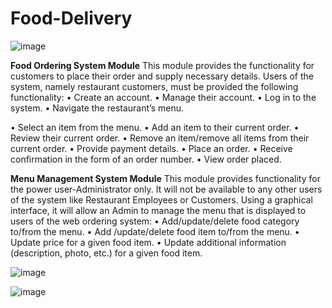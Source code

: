 # Food-Delivery
![image](https://user-images.githubusercontent.com/69872931/179301513-c2a9f7fd-0929-4b5a-ab50-6b0dba2e872c.png)

**Food Ordering System Module**
This module provides the functionality for customers to place their order and supply necessary details. Users of the system, namely restaurant customers, must be provided the following functionality:
•	Create an account.
•	Manage their account.
•	Log in to the system.
•	Navigate the restaurant’s menu.
 
•	Select an item from the menu.
•	Add an item to their current order.
•	Review their current order.
•	Remove an item/remove all items from their current order.
•	Provide payment details.
•	Place an order.
•	Receive confirmation in the form of an order number.
•	View order placed.

**Menu Management System Module**
This module provides functionality for the power user-Administrator only. It will not be available to any other users of the system like Restaurant Employees or Customers.
Using a graphical interface, it will allow an Admin to manage the menu that is displayed to users of the web ordering system:
•	Add/update/delete food category to/from the menu.
•	Add /update/delete food item to/from the menu.
•	Update price for a given food item.
•	Update additional information (description, photo, etc.) for a given food item.

![image](https://user-images.githubusercontent.com/69872931/179301643-de3f638a-3bc4-46e6-8cd2-821eeb68894f.png)

![image](https://user-images.githubusercontent.com/69872931/179301706-44c2338e-c9b5-4ecf-b306-b5444e0574e2.png)

